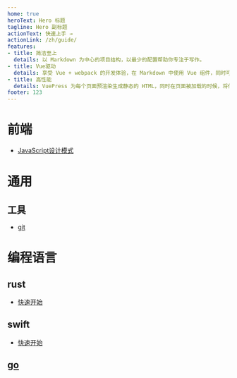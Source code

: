 ```yaml
---
home: true
heroText: Hero 标题
tagline: Hero 副标题
actionText: 快速上手 →
actionLink: /zh/guide/
features:
- title: 简洁至上
  details: 以 Markdown 为中心的项目结构，以最少的配置帮助你专注于写作。
- title: Vue驱动
  details: 享受 Vue + webpack 的开发体验，在 Markdown 中使用 Vue 组件，同时可以使用 Vue 来开发自定义主题。
- title: 高性能
  details: VuePress 为每个页面预渲染生成静态的 HTML，同时在页面被加载的时候，将作为 SPA 运行。
footer: 123
---
```


# 前端
- [JavaScript设计模式](./frontend/javascript/design_pattern.md)


# 通用

## 工具
- [git](./common/tools/git.md)



# 编程语言

## rust
- [快速开始](./pl/rust/start.md)


## swift
- [快速开始](./pl/swift/doc.md)

## [go](./pl/go.md)